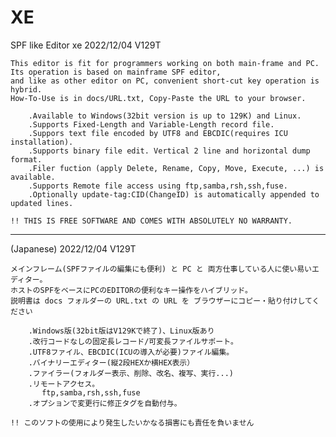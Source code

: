 # XE
SPF like Editor xe           2022/12/04 V129T

    This editor is fit for programmers working on both main-frame and PC.
    Its operation is based on mainframe SPF editor,
    and like as other editor on PC, convenient short-cut key operation is hybrid.
    How-To-Use is in docs/URL.txt, Copy-Paste the URL to your browser.

        .Available to Windows(32bit version is up to 129K) and Linux.
        .Supports Fixed-Length and Variable-Length record file.
        .Suppors text file encoded by UTF8 and EBCDIC(requires ICU installation).
        .Supports binary file edit. Vertical 2 line and horizontal dump format.
        .Filer fuction (apply Delete, Rename, Copy, Move, Execute, ...) is available.
        .Supports Remote file access using ftp,samba,rsh,ssh,fuse.
        .Optionally update-tag:CID(ChangeID) is automatically appended to updated lines.

    !! THIS IS FREE SOFTWARE AND COMES WITH ABSOLUTELY NO WARRANTY.
*********************************************************************************************
(Japanese)                   2022/12/04 V129T

    メインフレーム(SPFファイルの編集にも便利) と PC と 両方仕事している人に使い易いエディター。
    ホストのSPFをベースにPCのEDITORの便利なキー操作をハイブリッド。
    説明書は docs フォルダーの URL.txt の URL を ブラウザーにコピー・貼り付けしてください

        .Windows版(32bit版はV129Kで終了)、Linux版あり
        .改行コードなしの固定長レコード/可変長ファイルサポート。
        .UTF8ファイル、EBCDIC(ICUの導入が必要)ファイル編集。
        .バイナリーエディター(縦2段HEXか横HEX表示）
        .ファイラー(フォルダー表示、削除、改名、複写、実行...)
        .リモートアクセス。
           ftp,samba,rsh,ssh,fuse
        .オプションで変更行に修正タグを自動付与。

    !! このソフトの使用により発生したいかなる損害にも責任を負いません
